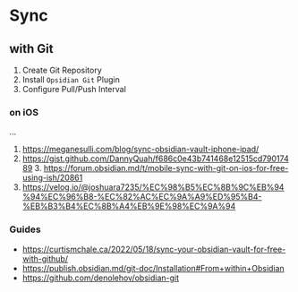 # Sync
## with Git
1. Create Git Repository
2. Install `Opsidian Git` Plugin
3. Configure Pull/Push Interval
### on iOS
...
1. https://meganesulli.com/blog/sync-obsidian-vault-iphone-ipad/
2. https://gist.github.com/DannyQuah/f686c0e43b741468e12515cd79017489
	3. https://forum.obsidian.md/t/mobile-sync-with-git-on-ios-for-free-using-ish/20861
3. https://velog.io/@joshuara7235/%EC%98%B5%EC%8B%9C%EB%94%94%EC%96%B8-%EC%82%AC%EC%9A%A9%ED%95%B4-%EB%B3%B4%EC%8B%A4%EB%9E%98%EC%9A%94
### Guides
* https://curtismchale.ca/2022/05/18/sync-your-obsidian-vault-for-free-with-github/
* https://publish.obsidian.md/git-doc/Installation#From+within+Obsidian
* https://github.com/denolehov/obsidian-git